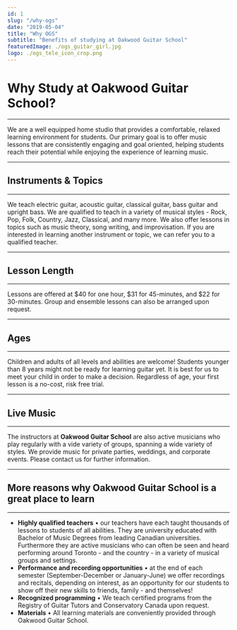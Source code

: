 ```yaml
---
id: 1
slug: "/why-ogs"
date: "2019-05-04"
title: "Why OGS"
subtitle: "Benefits of studying at Oakwood Guitar School"
featuredImage: ./ogs_guitar_girl.jpg
logo: ./ogs_tele_icon_crop.png
---
```


# **Why Study at Oakwood Guitar School?**
---
We are a well equipped home studio that provides a comfortable, relaxed learning environment for students. Our primary goal is to offer music lessons that are consistently engaging and goal oriented, helping students reach their potential while enjoying the experience of learning music.  

---
## **Instruments & Topics**
---
We teach electric guitar, acoustic guitar, classical guitar, bass guitar and upright bass. We are qualified to teach in a variety of musical styles - Rock, Pop, Folk, Country, Jazz, Classical, and many more. We also offer lessons in topics such as music theory, song writing, and improvisation. If you are interested in learning another instrument or topic, we can refer you to a qualified teacher.

---
## **Lesson Length**
---
Lessons are offered at $40 for one hour, $31 for 45-minutes, and $22 for 30-minutes. Group and ensemble lessons can also be arranged upon request.  
 
---  
## **Ages**  
---
Children and adults of all levels and abilities are welcome! Students younger than 8 years might not be ready for learning guitar yet. It is best for us to meet your child in order to make a decision. Regardless of age, your first lesson is a no-cost, risk free trial. 

---  
## **Live Music**
---

The instructors at **Oakwood Guitar School** are also active musicians who play regularly with a vide variety of groups, spanning a wide variety of styles. We provide music for private parties, weddings, and corporate events. Please contact us for further information.

---  
## **More reasons why Oakwood Guitar School is a great place to learn**
---

- **Highly qualified teachers** • our teachers have each taught thousands of lessons to students of all abilities. They are university educated with Bachelor of Music Degrees from leading Canadian universities. Furthermore they are active musicians who can often be seen and heard performing around Toronto - and the country - in a variety of musical groups and settings.
- **Performance and recording opportunities** • at the end of each semester (September-December or January-June) we offer recordings and recitals, depending on interest, as an opportunity for our students to show off their new skills to friends, family - and themselves!
- **Recognized programming** • We teach certified programs from the Registry of Guitar Tutors and Conservatory Canada upon request.
- **Materials** • All learning materials are conveniently provided through Oakwood Guitar School.